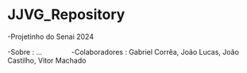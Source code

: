 # JJVG_Repository 
-Projetinho do Senai 2024

-Sobre : ...
⠀⠀⠀⠀⠀
-Colaboradores : Gabriel Corrêa, João Lucas, João Castilho, Vitor Machado
